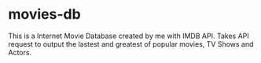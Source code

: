 # movies-db
This is a Internet Movie Database created by me with IMDB API. Takes API request to output the lastest and greatest of popular movies, TV Shows and Actors.
